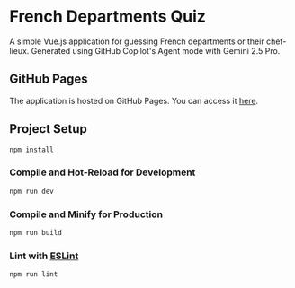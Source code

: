 # French Departments Quiz

A simple Vue.js application for guessing French departments or their chef-lieux. Generated using GitHub Copilot's Agent mode with Gemini 2.5 Pro.

## GitHub Pages

The application is hosted on GitHub Pages. You can access it [here](https://tanguyhardion.github.io/french-departments/).

## Project Setup

```sh
npm install
```

### Compile and Hot-Reload for Development

```sh
npm run dev
```

### Compile and Minify for Production

```sh
npm run build
```

### Lint with [ESLint](https://eslint.org/)

```sh
npm run lint
```

